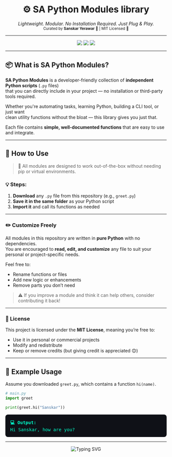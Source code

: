 <h1 align="center">⚙️ SA Python Modules library</h1>
<p align="center">
  <i>Lightweight. Modular. No Installation Required. Just Plug & Play.</i><br>
  <sub>Curated by <b>Sanskar Yerawar</b> 🧠 | MIT Licensed 📜</sub>
</p>

---

<p align="center">
  <img src="https://img.shields.io/badge/Python-3.6+-green.svg" />
  <img src="https://img.shields.io/badge/License-MIT-blue.svg" />
  <img src="https://img.shields.io/github/last-commit/Sanskarweb1/sa-python-modules" />
</p>

---

## 📦 What is SA Python Modules?

**SA Python Modules** is a developer-friendly collection of **independent Python scripts** (`.py` files)  
that you can directly include in your project — no installation or third-party tools required.

Whether you're automating tasks, learning Python, building a CLI tool, or just want  
clean utility functions without the bloat — this library gives you just that.

Each file contains **simple, well-documented functions** that are easy to use and integrate.

---

## 🔧 How to Use

> 📁 All modules are designed to work out-of-the-box without needing pip or virtual environments.

### 💡 Steps:

1. **Download** any `.py` file from this repository (e.g., `greet.py`)
2. **Save it in the same folder** as your Python script
3. **Import it** and call its functions as needed

---

### ✏️ Customize Freely

All modules in this repository are written in **pure Python** with no dependencies.  
You are encouraged to **read, edit, and customize** any file to suit your personal or project-specific needs.

Feel free to:
- Rename functions or files  
- Add new logic or enhancements  
- Remove parts you don’t need

> ⚠️ If you improve a module and think it can help others, consider contributing it back!

---

### 📜 License

This project is licensed under the **MIT License**, meaning you’re free to:

- Use it in personal or commercial projects  
- Modify and redistribute  
- Keep or remove credits (but giving credit is appreciated 😊)

---

## 🧪 Example Usage

Assume you downloaded `greet.py`, which contains a function `hi(name)`.

```python
# main.py
import greet

print(greet.hi("Sanskar"))
```

<div style="background-color:#0f1117;padding:15px;border-radius:8px;margin-top:10px;color:#00ffcc;font-family:monospace;">
<b>💻 Output:</b><br>
Hi Sanskar, how are you?
</div>

---

<!-- ⚡ Animated Footer -->
<p align="center">
  <img src="https://readme-typing-svg.herokuapp.com?font=Fira+Code&weight=500&size=20&duration=3000&pause=1000&center=true&vCenter=true&width=300&lines=Made+by+Sanskar+Yerawar" alt="Typing SVG" />
</p>
